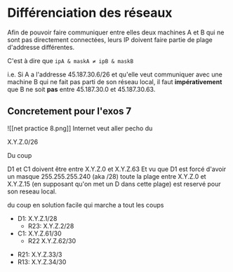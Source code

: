 # Différenciation des réseaux
Afin de pouvoir faire communiquer entre elles deux machines A et B qui ne sont pas directement connectées, leurs IP doivent faire partie de plage d'addresse différentes.

C'est à dire que `ipA & maskA ≠ ipB & maskB`

i.e.
Si A a l'addresse 45.187.30.6/26 et qu'elle veut communiquer avec une machine B qui ne fait pas parti de son réseau local, il faut **impérativement** que B ne soit **pas** entre 45.187.30.0 et 45.187.30.63.

## Concretement pour l'exos 7
![[net practice 8.png]]
Internet veut aller pecho du 

X.Y.Z.0/26

Du coup

D1 et C1 doivent être entre 
X.Y.Z.0 et X.Y.Z.63
Et vu que D1 est forcé d'avoir un masque 255.255.255.240 (aka /28) toute la plage entre X.Y.Z.0 et  X.Y.Z.15 (en supposant qu'on met un D dans cette plage) est reservé pour son reseau local.

du coup en solution facile qui marche a tout les coups
- D1: X.Y.Z.1/28
	- R23: X.Y.Z.2/28
- C1: X.Y.Z.61/30
	- R22 X.Y.Z.62/30
* R21: X.Y.Z.33/3
* R13: X.Y.Z.34/30